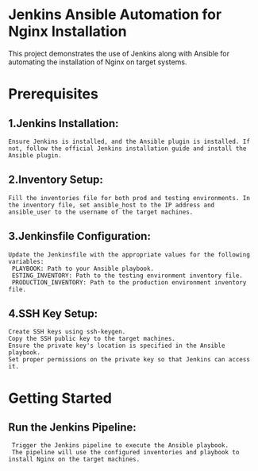 # Jenkins Ansible Automation for Nginx Installation

This project demonstrates the use of Jenkins along with Ansible for automating the installation of Nginx on target systems.

# Prerequisites

## 1.Jenkins Installation:
    Ensure Jenkins is installed, and the Ansible plugin is installed. If not, follow the official Jenkins installation guide and install the Ansible plugin.

## 2.Inventory Setup:
    Fill the inventories file for both prod and testing environments. In the inventory file, set ansible_host to the IP address and ansible_user to the username of the target machines.

## 3.Jenkinsfile Configuration:
    Update the Jenkinsfile with the appropriate values for the following variables:
     PLAYBOOK: Path to your Ansible playbook.
     ESTING_INVENTORY: Path to the testing environment inventory file.
     PRODUCTION_INVENTORY: Path to the production environment inventory file.

## 4.SSH Key Setup:
    Create SSH keys using ssh-keygen.
    Copy the SSH public key to the target machines.
    Ensure the private key's location is specified in the Ansible playbook.
    Set proper permissions on the private key so that Jenkins can access it.

# Getting Started

 ## Run the Jenkins Pipeline:
     Trigger the Jenkins pipeline to execute the Ansible playbook.
     The pipeline will use the configured inventories and playbook to install Nginx on the target machines.

